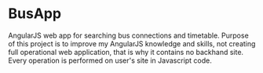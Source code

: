 # BusApp
AngularJS web app for searching bus connections and timetable.
Purpose of this project is to improve my AngularJS knowledge and skills, not creating full operational web application, that is why it contains no backhand site. Every operation is performed on user's site in Javascript code. 
